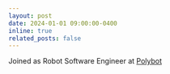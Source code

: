 ```yaml
---
layout: post
date: 2024-01-01 09:00:00-0400
inline: true
related_posts: false
---
```


Joined as Robot Software Engineer at <a href="https://polybot.eu">Polybot</a>
